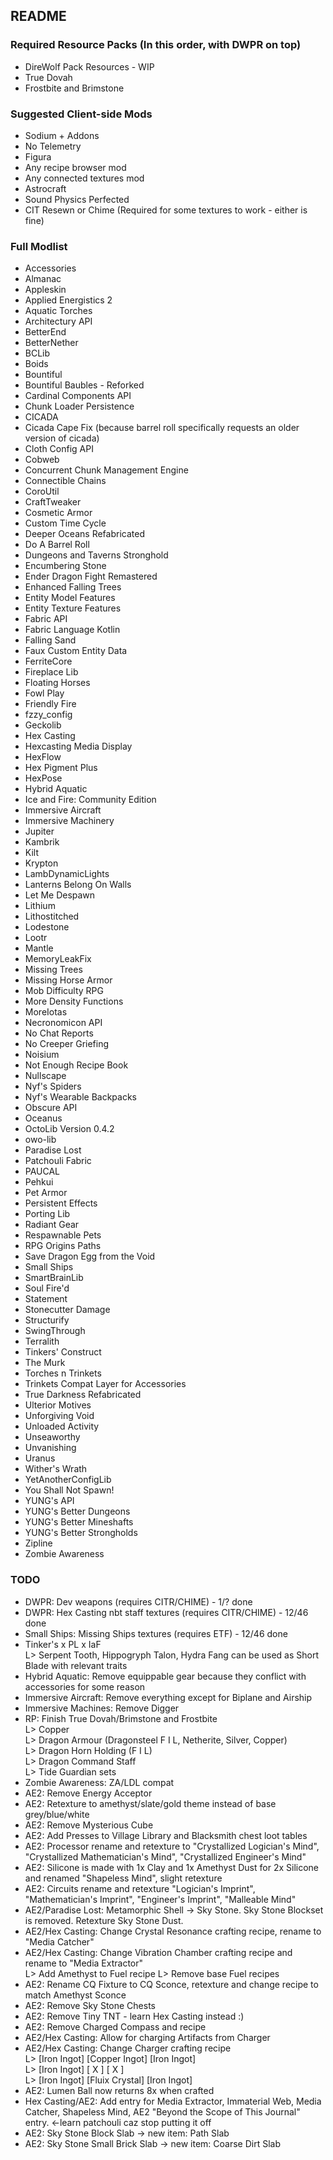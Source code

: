 ## README
### Required Resource Packs (In this order, with DWPR on top)
- DireWolf Pack Resources - WIP  
- True Dovah  
- Frostbite and Brimstone  
### Suggested Client-side Mods
- Sodium + Addons  
- No Telemetry  
- Figura  
- Any recipe browser mod  
- Any connected textures mod  
- Astrocraft  
- Sound Physics Perfected
- CIT Resewn or Chime (Required for some textures to work - either is fine)  
### Full Modlist
- Accessories  
- Almanac  
- Appleskin  
- Applied Energistics 2  
- Aquatic Torches  
- Architectury API  
- BetterEnd  
- BetterNether  
- BCLib  
- Boids
- Bountiful
- Bountiful Baubles - Reforked  
- Cardinal Components API  
- Chunk Loader Persistence
- CICADA
- Cicada Cape Fix (because barrel roll specifically requests an older version of cicada)  
- Cloth Config API  
- Cobweb  
- Concurrent Chunk Management Engine
- Connectible Chains
- CoroUtil  
- CraftTweaker
- Cosmetic Armor  
- Custom Time Cycle  
- Deeper Oceans Refabricated
- Do A Barrel Roll  
- Dungeons and Taverns Stronghold
- Encumbering Stone  
- Ender Dragon Fight Remastered  
- Enhanced Falling Trees  
- Entity Model Features  
- Entity Texture Features  
- Fabric API  
- Fabric Language Kotlin  
- Falling Sand  
- Faux Custom Entity Data  
- FerriteCore  
- Fireplace Lib  
- Floating Horses  
- Fowl Play  
- Friendly Fire  
- fzzy_config  
- Geckolib  
- Hex Casting  
- Hexcasting Media Display  
- HexFlow  
- Hex Pigment Plus  
- HexPose  
- Hybrid Aquatic  
- Ice and Fire: Community Edition  
- Immersive Aircraft  
- Immersive Machinery  
- Jupiter
- Kambrik
- Kilt  
- Krypton  
- LambDynamicLights
- Lanterns Belong On Walls  
- Let Me Despawn
- Lithium  
- Lithostitched  
- Lodestone  
- Lootr
- Mantle  
- MemoryLeakFix
- Missing Trees
- Missing Horse Armor  
- Mob Difficulty RPG  
- More Density Functions  
- MoreIotas  
- Necronomicon API  
- No Chat Reports
- No Creeper Griefing  
- Noisium
- Not Enough Recipe Book  
- Nullscape  
- Nyf's Spiders
- Nyf's Wearable Backpacks  
- Obscure API  
- Oceanus  
- OctoLib Version 0.4.2
- owo-lib  
- Paradise Lost  
- Patchouli Fabric  
- PAUCAL
- Pehkui
- Pet Armor  
- Persistent Effects  
- Porting Lib
- Radiant Gear
- Respawnable Pets  
- RPG Origins Paths  
- Save Dragon Egg from the Void  
- Small Ships  
- SmartBrainLib  
- Soul Fire'd
- Statement  
- Stonecutter Damage  
- Structurify
- SwingThrough  
- Terralith
- Tinkers' Construct
- The Murk
- Torches n Trinkets
- Trinkets Compat Layer for Accessories  
- True Darkness Refabricated
- Ulterior Motives  
- Unforgiving Void  
- Unloaded Activity  
- Unseaworthy
- Unvanishing  
- Uranus  
- Wither's Wrath  
- YetAnotherConfigLib  
- You Shall Not Spawn!  
- YUNG's API  
- YUNG's Better Dungeons  
- YUNG's Better Mineshafts  
- YUNG's Better Strongholds
- Zipline  
- Zombie Awareness  
### TODO
- DWPR: Dev weapons (requires CITR/CHIME) - 1/? done  
- DWPR: Hex Casting nbt staff textures (requires CITR/CHIME) - 12/46 done  
- Small Ships: Missing Ships textures (requires ETF) - 12/46 done  
- Tinker's x PL x IaF  
  L> Serpent Tooth, Hippogryph Talon, Hydra Fang can be used as Short Blade with relevant traits
- Hybrid Aquatic: Remove equippable gear because they conflict with accessories for some reason
- Immersive Aircraft: Remove everything except for Biplane and Airship
- Immersive Machines: Remove Digger
- RP: Finish True Dovah/Brimstone and Frostbite  
    L> Copper  
    L> Dragon Armour (Dragonsteel F I L, Netherite, Silver, Copper)  
    L> Dragon Horn Holding (F I L)  
    L> Dragon Command Staff  
    L> Tide Guardian sets  
- Zombie Awareness: ZA/LDL compat  
- AE2: Remove Energy Acceptor  
- AE2: Retexture to amethyst/slate/gold theme instead of base grey/blue/white  
- AE2: Remove Mysterious Cube  
- AE2: Add Presses to Village Library and Blacksmith chest loot tables    
- AE2: Processor rename and retexture to "Crystallized Logician's Mind", "Crystallized Mathematician's Mind", "Crystallized Engineer's Mind"  
- AE2: Silicone is made with 1x Clay and 1x Amethyst Dust for 2x Silicone and renamed "Shapeless Mind", slight retexture  
- AE2: Circuits rename and retexture "Logician's Imprint", "Mathematician's Imprint", "Engineer's Imprint", "Malleable Mind"  
- AE2/Paradise Lost: Metamorphic Shell -> Sky Stone. Sky Stone Blockset is removed. Retexture Sky Stone Dust.
- AE2/Hex Casting: Change Crystal Resonance crafting recipe, rename to "Media Catcher"  
- AE2/Hex Casting: Change Vibration Chamber crafting recipe and rename to "Media Extractor"  
    L> Add Amethyst to Fuel recipe
    L> Remove base Fuel recipes
- AE2: Rename CQ Fixture to CQ Sconce, retexture and change recipe to match Amethyst Sconce  
- AE2: Remove Sky Stone Chests  
- AE2: Remove Tiny TNT - learn Hex Casting instead :)  
- AE2: Remove Charged Compass and recipe  
- AE2/Hex Casting: Allow for charging Artifacts from Charger  
- AE2/Hex Casting: Change Charger crafting recipe  
    L> [Iron Ingot] [Copper Ingot] [Iron Ingot]  
    L> [Iron Ingot] [ X ] [ X ]   
    L> [Iron Ingot] [Fluix Crystal] [Iron Ingot]  
- AE2: Lumen Ball now returns 8x when crafted  
- Hex Casting/AE2: Add entry for Media Extractor, Immaterial Web, Media Catcher, Shapeless Mind, AE2 "Beyond the Scope of This Journal" entry. <-learn patchouli caz stop putting it off  
- AE2: Sky Stone Block Slab -> new item: Path Slab  
- AE2: Sky Stone Small Brick Slab -> new item: Coarse Dirt Slab  

